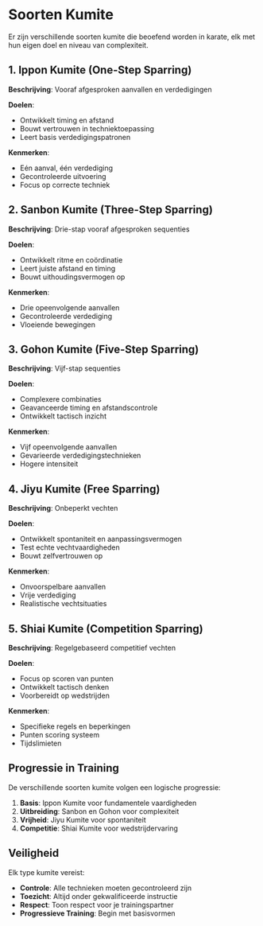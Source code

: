 # Soorten Kumite

Er zijn verschillende soorten kumite die beoefend worden in karate, elk met hun eigen doel en niveau van complexiteit.

## 1. Ippon Kumite (One-Step Sparring)

**Beschrijving**: Vooraf afgesproken aanvallen en verdedigingen

**Doelen**:
- Ontwikkelt timing en afstand
- Bouwt vertrouwen in techniektoepassing
- Leert basis verdedigingspatronen

**Kenmerken**:
- Eén aanval, één verdediging
- Gecontroleerde uitvoering
- Focus op correcte techniek

## 2. Sanbon Kumite (Three-Step Sparring)

**Beschrijving**: Drie-stap vooraf afgesproken sequenties

**Doelen**:
- Ontwikkelt ritme en coördinatie
- Leert juiste afstand en timing
- Bouwt uithoudingsvermogen op

**Kenmerken**:
- Drie opeenvolgende aanvallen
- Gecontroleerde verdediging
- Vloeiende bewegingen

## 3. Gohon Kumite (Five-Step Sparring)

**Beschrijving**: Vijf-stap sequenties

**Doelen**:
- Complexere combinaties
- Geavanceerde timing en afstandscontrole
- Ontwikkelt tactisch inzicht

**Kenmerken**:
- Vijf opeenvolgende aanvallen
- Gevarieerde verdedigingstechnieken
- Hogere intensiteit

## 4. Jiyu Kumite (Free Sparring)

**Beschrijving**: Onbeperkt vechten

**Doelen**:
- Ontwikkelt spontaniteit en aanpassingsvermogen
- Test echte vechtvaardigheden
- Bouwt zelfvertrouwen op

**Kenmerken**:
- Onvoorspelbare aanvallen
- Vrije verdediging
- Realistische vechtsituaties

## 5. Shiai Kumite (Competition Sparring)

**Beschrijving**: Regelgebaseerd competitief vechten

**Doelen**:
- Focus op scoren van punten
- Ontwikkelt tactisch denken
- Voorbereidt op wedstrijden

**Kenmerken**:
- Specifieke regels en beperkingen
- Punten scoring systeem
- Tijdslimieten

## Progressie in Training

De verschillende soorten kumite volgen een logische progressie:

1. **Basis**: Ippon Kumite voor fundamentele vaardigheden
2. **Uitbreiding**: Sanbon en Gohon voor complexiteit
3. **Vrijheid**: Jiyu Kumite voor spontaniteit
4. **Competitie**: Shiai Kumite voor wedstrijdervaring

## Veiligheid

Elk type kumite vereist:
- **Controle**: Alle technieken moeten gecontroleerd zijn
- **Toezicht**: Altijd onder gekwalificeerde instructie
- **Respect**: Toon respect voor je trainingspartner
- **Progressieve Training**: Begin met basisvormen 
